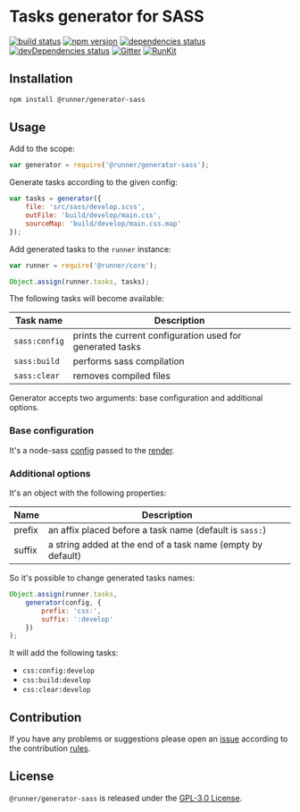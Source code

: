 Tasks generator for SASS
========================

[![build status](https://img.shields.io/travis/runner/generator-sass.svg?style=flat-square)](https://travis-ci.org/runner/generator-sass)
[![npm version](https://img.shields.io/npm/v/@runner/generator-sass.svg?style=flat-square)](https://www.npmjs.com/package/@runner/generator-sass)
[![dependencies status](https://img.shields.io/david/runner/generator-sass.svg?style=flat-square)](https://david-dm.org/runner/generator-sass)
[![devDependencies status](https://img.shields.io/david/dev/runner/generator-sass.svg?style=flat-square)](https://david-dm.org/runner/generator-sass?type=dev)
[![Gitter](https://img.shields.io/badge/gitter-join%20chat-blue.svg?style=flat-square)](https://gitter.im/DarkPark/runner)
[![RunKit](https://img.shields.io/badge/RunKit-try-yellow.svg?style=flat-square)](https://npm.runkit.com/@runner/generator-sass)


## Installation ##

```bash
npm install @runner/generator-sass
```


## Usage ##

Add to the scope:

```js
var generator = require('@runner/generator-sass');
```

Generate tasks according to the given config:

```js
var tasks = generator({
    file: 'src/sass/develop.scss',
    outFile: 'build/develop/main.css',
    sourceMap: 'build/develop/main.css.map'
});
```

Add generated tasks to the `runner` instance:

```js
var runner = require('@runner/core');

Object.assign(runner.tasks, tasks);
```

The following tasks will become available:

 Task name     | Description
---------------|-------------
 `sass:config` | prints the current configuration used for generated tasks
 `sass:build`  | performs sass compilation 
 `sass:clear`  | removes compiled files

Generator accepts two arguments: base configuration and additional options.


### Base configuration ###

It's a node-sass [config](https://www.npmjs.com/package/node-sass#options) passed to the [render](https://www.npmjs.com/package/node-sass#render-callback--v300).


### Additional options ###

It's an object with the following properties:

 Name   | Description
--------|-------------
 prefix | an affix placed before a task name (default is `sass:`)  
 suffix | a string added at the end of a task name (empty by default)
 
So it's possible to change generated tasks names: 

```js
Object.assign(runner.tasks,
    generator(config, {
        prefix: 'css:',
        suffix: ':develop'
    })
);
```

It will add the following tasks:

* `css:config:develop` 
* `css:build:develop`  
* `css:clear:develop`  
 

## Contribution ##

If you have any problems or suggestions please open an [issue](https://github.com/runner/generator-sass/issues)
according to the contribution [rules](.github/contributing.md).


## License ##

`@runner/generator-sass` is released under the [GPL-3.0 License](http://opensource.org/licenses/GPL-3.0).

